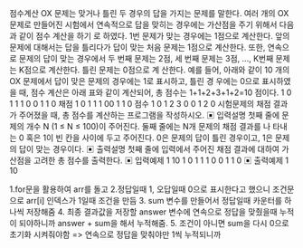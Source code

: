 점수계산
OX 문제는 맞거나 틀린 두 경우의 답을 가지는 문제를 말한다. 여러 개의 OX 문제로 만들어진
시험에서 연속적으로 답을 맞히는 경우에는 가산점을 주기 위해서 다음과 같이 점수 계산을 하기
로 하였다. 1번 문제가 맞는 경우에는 1점으로 계산한다. 앞의 문제에 대해서는 답을 틀리다가
답이 맞는 처음 문제는 1점으로 계산한다. 또한, 연속으로 문제의 답이 맞는 경우에서 두 번째
문제는 2점, 세 번째 문제는 3점, ..., K번째 문제는 K점으로 계산한다. 틀린 문제는 0점으로 계
산한다.
예를 들어, 아래와 같이 10 개의 OX 문제에서 답이 맞은 문제의 경우에는 1로 표시하고, 틀린 경
우에는 0으로 표시하였을 때, 점수 계산은 아래 표와 같이 계산되어, 총 점수는
1+1+2+3+1+2=10 점이다.
1 0 1 1 1 0 0 1 1 0
채점 1 0 1 1 1 00 1 1 0
점수 1 0 1 2 3 0 0 1 2 0
시험문제의 채점 결과가 주어졌을 때, 총 점수를 계산하는 프로그램을 작성하시오.
▣ 입력설명
첫째 줄에 문제의 개수 N (1 ≤ N ≤ 100)이 주어진다. 둘째 줄에는 N개 문제의 채점 결과를 나
타내는 0 혹은 1이 빈 칸을 사이에 두고 주어진다. 0은 문제의 답이 틀린 경우이고, 1은 문제의
답이 맞는 경우이다.
▣ 출력설명
첫째 줄에 입력에서 주어진 채점 결과에 대하여 가산점을 고려한 총 점수를 출력한다.
▣ 입력예제 1
10
1 0 1 1 1 0 0 1 1 0
▣ 출력예제 1
10

1.for문을 활용하여 arr를 돌고 2.정답일때 1, 오답일때 0으로 표시한다고 했으니 조건문으로
arr[i] 인덱스가 1일때 조건을 만듬 3. sum 변수를 만들어서 정답일때 카운터를 하나씩 저장해줌 4. 최종 결과값을 저장할 answer 변수에 연속으로 정답을 맞췄을때
누적이 되야하니까 answer + sum을 해서 누적해줌. 5. 조건이 아니면 sum을 다시 0으로 초기화 시켜줘야함
=> 연속으로 정답을 맞춰야만 1씩 누적되니까
